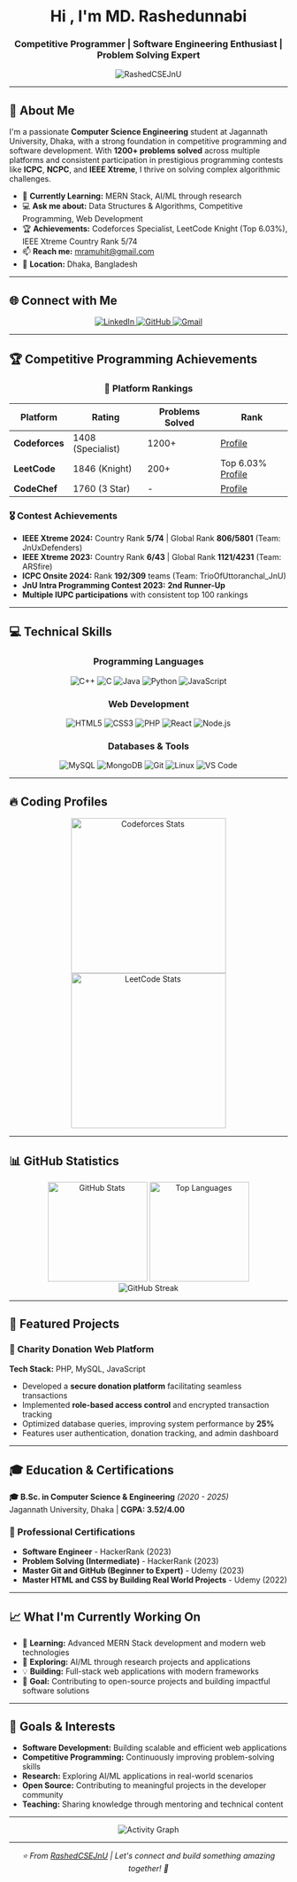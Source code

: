 <h1 align="center">Hi , I'm MD. Rashedunnabi</h1>
<h3 align="center">Competitive Programmer | Software Engineering Enthusiast | Problem Solving Expert</h3>

<p align="center">
  <img src="https://komarev.com/ghpvc/?username=RashedCSEJnU&label=Profile%20views&color=0e75b6&style=flat" alt="RashedCSEJnU" />
</p>

---

## 🚀 About Me

I'm a passionate **Computer Science Engineering** student at Jagannath University, Dhaka, with a strong foundation in competitive programming and software development. With **1200+ problems solved** across multiple platforms and consistent participation in prestigious programming contests like **ICPC**, **NCPC**, and **IEEE Xtreme**, I thrive on solving complex algorithmic challenges.

-   🎯 **Currently Learning:** MERN Stack, AI/ML through research
-   💻 **Ask me about:** Data Structures & Algorithms, Competitive Programming, Web Development
-   🏆 **Achievements:** Codeforces Specialist, LeetCode Knight (Top 6.03%), IEEE Xtreme Country Rank 5/74
-   📫 **Reach me:** [mramuhit@gmail.com](mailto:mramuhit@gmail.com)
-   📍 **Location:** Dhaka, Bangladesh

---

## 🌐 Connect with Me

<div align="center">
  <a href="https://www.linkedin.com/in/rashedunnabi-rashed/" target="_blank">
    <img src="https://img.shields.io/badge/LinkedIn-0077B5?style=for-the-badge&logo=linkedin&logoColor=white" alt="LinkedIn"/>
  </a>
  <a href="https://github.com/RashedCSEJnU" target="_blank">
    <img src="https://img.shields.io/badge/GitHub-100000?style=for-the-badge&logo=github&logoColor=white" alt="GitHub"/>
  </a>
  <a href="mailto:mramuhit@gmail.com">
    <img src="https://img.shields.io/badge/Gmail-D14836?style=for-the-badge&logo=gmail&logoColor=white" alt="Gmail"/>
  </a>
</div>

---

## 🏆 Competitive Programming Achievements

<div align="center">
  
### 🥇 Platform Rankings
| Platform | Rating | Problems Solved | Rank |
|----------|--------|----------------|------|
| **Codeforces** | 1408 (Specialist) | 1200+ | [Profile](https://codeforces.com/profile/Rashedunnabi) |
| **LeetCode** | 1846 (Knight) | 200+ | Top 6.03% [Profile](https://leetcode.com/u/Rashedunnabi/) |
| **CodeChef** | 1760 (3 Star) | - | [Profile](https://www.codechef.com/users/rashedunnabi2) |

</div>

### 🎖️ Contest Achievements

-   **IEEE Xtreme 2024:** Country Rank **5/74** | Global Rank **806/5801** (Team: JnUxDefenders)
-   **IEEE Xtreme 2023:** Country Rank **6/43** | Global Rank **1121/4231** (Team: ARSfire)
-   **ICPC Onsite 2024:** Rank **192/309** teams (Team: TrioOfUttoranchal_JnU)
-   **JnU Intra Programming Contest 2023:** **2nd Runner-Up**
-   **Multiple IUPC participations** with consistent top 100 rankings

---

## 💻 Technical Skills

<div align="center">

### Programming Languages

<p>
  <img alt="C++" src="https://img.shields.io/badge/C++-00599C?style=for-the-badge&logo=c%2B%2B&logoColor=white"/>
  <img alt="C" src="https://img.shields.io/badge/C-00599C?style=for-the-badge&logo=c&logoColor=white"/>
  <img alt="Java" src="https://img.shields.io/badge/Java-ED8B00?style=for-the-badge&logo=java&logoColor=white"/>
  <img alt="Python" src="https://img.shields.io/badge/Python-3776AB?style=for-the-badge&logo=python&logoColor=white"/>
  <img alt="JavaScript" src="https://img.shields.io/badge/JavaScript-F7DF1E?style=for-the-badge&logo=javascript&logoColor=black"/>
</p>

### Web Development

<p>
  <img alt="HTML5" src="https://img.shields.io/badge/HTML5-E34F26?style=for-the-badge&logo=html5&logoColor=white"/>
  <img alt="CSS3" src="https://img.shields.io/badge/CSS3-1572B6?style=for-the-badge&logo=css3&logoColor=white"/>
  <img alt="PHP" src="https://img.shields.io/badge/PHP-777BB4?style=for-the-badge&logo=php&logoColor=white"/>
  <img alt="React" src="https://img.shields.io/badge/React-20232A?style=for-the-badge&logo=react&logoColor=61DAFB"/>
  <img alt="Node.js" src="https://img.shields.io/badge/Node.js-43853D?style=for-the-badge&logo=node.js&logoColor=white"/>
</p>

### Databases & Tools

<p>
  <img alt="MySQL" src="https://img.shields.io/badge/MySQL-005C84?style=for-the-badge&logo=mysql&logoColor=white"/>
  <img alt="MongoDB" src="https://img.shields.io/badge/MongoDB-4EA94B?style=for-the-badge&logo=mongodb&logoColor=white"/>
  <img alt="Git" src="https://img.shields.io/badge/Git-F05032?style=for-the-badge&logo=git&logoColor=white"/>
  <img alt="Linux" src="https://img.shields.io/badge/Linux-FCC624?style=for-the-badge&logo=linux&logoColor=black"/>
  <img alt="VS Code" src="https://img.shields.io/badge/VS_Code-0078D4?style=for-the-badge&logo=visual%20studio%20code&logoColor=white"/>
</p>

</div>

---

## 🔥 Coding Profiles

<div align="center">
  <a href="https://codeforces.com/profile/Rashedunnabi">
    <img height="280" src="https://codeforces-readme-stats.vercel.app/api/card?username=Rashedunnabi&theme=github_dark&force_username=true&border_color=404040" alt="Codeforces Stats"/>
  </a>
  <a href="https://leetcode.com/u/Rashedunnabi/">
    <img height="280" src="https://leetcard.jacoblin.cool/Rashedunnabi?theme=dark&font=Ubuntu&cache=14400&ext=contest" alt="LeetCode Stats"/>
  </a>
</div>

---

## 📊 GitHub Statistics

<div align="center">
  <img height="180em" src="https://github-readme-stats.vercel.app/api?username=RashedCSEJnU&show_icons=true&count_private=true&theme=github_dark&border_color=404040" alt="GitHub Stats"/>
  <img height="180em" src="https://github-readme-stats.vercel.app/api/top-langs/?username=RashedCSEJnU&layout=compact&langs_count=8&theme=github_dark&border_color=404040" alt="Top Languages"/>
</div>

<div align="center">
  <img src="https://github-readme-streak-stats.herokuapp.com/?user=RashedCSEJnU&theme=github-dark-blue&border_radius=10" alt="GitHub Streak"/>
</div>

---

## 🚀 Featured Projects

### 🎯 Charity Donation Web Platform

**Tech Stack:** PHP, MySQL, JavaScript

-   Developed a **secure donation platform** facilitating seamless transactions
-   Implemented **role-based access control** and encrypted transaction tracking
-   Optimized database queries, improving system performance by **25%**
-   Features user authentication, donation tracking, and admin dashboard

---

## 🎓 Education & Certifications

**🎓 B.Sc. in Computer Science & Engineering** _(2020 - 2025)_  
Jagannath University, Dhaka | **CGPA: 3.52/4.00**

### 📜 Professional Certifications

-   **Software Engineer** - HackerRank (2023)
-   **Problem Solving (Intermediate)** - HackerRank (2023)
-   **Master Git and GitHub (Beginner to Expert)** - Udemy (2023)
-   **Master HTML and CSS by Building Real World Projects** - Udemy (2022)

---

## 📈 What I'm Currently Working On

-   🔭 **Learning:** Advanced MERN Stack development and modern web technologies
-   🌱 **Exploring:** AI/ML through research projects and applications
-   💡 **Building:** Full-stack web applications with modern frameworks
-   🎯 **Goal:** Contributing to open-source projects and building impactful software solutions

---

## 🎯 Goals & Interests

-   **Software Development:** Building scalable and efficient web applications
-   **Competitive Programming:** Continuously improving problem-solving skills
-   **Research:** Exploring AI/ML applications in real-world scenarios
-   **Open Source:** Contributing to meaningful projects in the developer community
-   **Teaching:** Sharing knowledge through mentoring and technical content

---

<div align="center">
  <img src="https://github-readme-activity-graph.vercel.app/graph?username=RashedCSEJnU&theme=github-compact&border_radius=10" alt="Activity Graph"/>
</div>

---

<div align="center">
  <i>⭐️ From <a href="https://github.com/RashedCSEJnU">RashedCSEJnU</a> | Let's connect and build something amazing together! 🚀</i>
</div>
